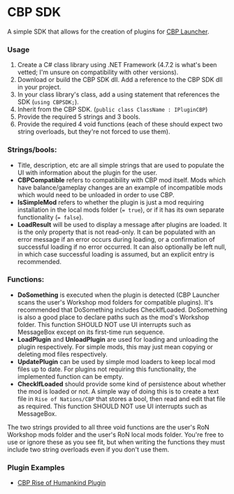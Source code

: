 # CBP SDK
A simple SDK that allows for the creation of plugins for [CBP Launcher](https://github.com/MHLoppy/CBP-Launcher).

### Usage
1) Create a C# class library using .NET Framework (4.7.2 is what's been vetted; I'm unsure on compatibility with other versions).
2) Download or build the CBP SDK dll. Add a reference to the CBP SDK dll in your project.
3) In your class library's class, add a using statement that references the SDK (`using CBPSDK;`).
4) Inherit from the CBP SDK. (`public class ClassName : IPluginCBP`)
5) Provide the required 5 strings and 3 bools.
6) Provide the required 4 void functions (each of these should expect two string overloads, but they're not forced to use them).

### Strings/bools:
* Title, description, etc are all simple strings that are used to populate the UI with information about the plugin for the user.
* **CBPCompatible** refers to compatibility with CBP mod itself. Mods which have balance/gameplay changes are an example of incompatible mods which would need to be unloaded in order to use CBP.
* **IsSimpleMod** refers to whether the plugin is just a mod requiring installation in the local mods folder (`= true`), or if it has its own separate functionality (`= false`).
* **LoadResult** will be used to display a message after plugins are loaded. It is the only property that is not read-only. It can be populated with an error message if an error occurs during loading, or a confirmation of successful loading if no error occurred. It can also optionally be left null, in which case successful loading is assumed, but an explicit entry is recommended.

### Functions:
* **DoSomething** is executed when the plugin is detected (CBP Launcher scans the user's Workshop mod folders for compatible plugins). It's recommended that DoSomething includes CheckIfLoaded. DoSomething is also a good place to declare paths such as the mod's Workshop folder. This function SHOULD NOT use UI interrupts such as MessageBox except on its first-time run sequence.
* **LoadPlugin** and **UnloadPlugin** are used for loading and unloading the plugin respectively. For simple mods, this may just mean copying or deleting mod files respectively.
* **UpdatePlugin** can be used by simple mod loaders to keep local mod files up to date. For plugins not requiring this functionality, the implemented function can be empty.
* **CheckIfLoaded** should provide some kind of persistence about whether the mod is loaded or not. A simple way of doing this is to create a text file in `Rise of Nations/CBP` that stores a bool, then read and edit that file as required. This function SHOULD NOT use UI interrupts such as MessageBox.

The two strings provided to all three void functions are the user's RoN Workshop mods folder and the user's RoN local mods folder. You're free to use or ignore these as you see fit, but when writing the functions they must include two string overloads even if you don't use them.

### Plugin Examples
* [CBP Rise of Humankind Plugin](https://github.com/MHLoppy/CBP-RoH-Plugin)
